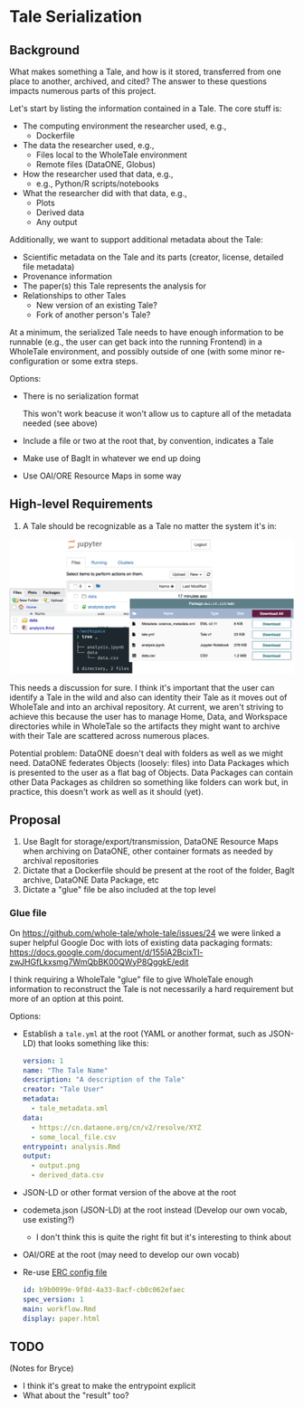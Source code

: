 # Tale Serialization

## Background

What makes something a Tale, and how is it stored, transferred from one place to another, archived, and cited?
The answer to these questions impacts numerous parts of this project.

Let's start by listing the information contained in a Tale. The core stuff is:

- The computing environment the researcher used, e.g.,
  - Dockerfile
- The data the researcher used, e.g.,
  - Files local to the WholeTale environment
  - Remote files (DataONE, Globus)
- How the researcher used that data, e.g.,
  - e.g., Python/R scripts/notebooks
- What the researcher did with that data, e.g.,
  - Plots
  - Derived data
  - Any output

Additionally, we want to support additional metadata about the Tale:

- Scientific metadata on the Tale and its parts (creator, license, detailed file metadata)
- Provenance information
- The paper(s) this Tale represents the analysis for
- Relationships to other Tales
  - New version of an existing Tale?
  - Fork of another person's Tale?

At a minimum, the serialized Tale needs to have enough information to be runnable (e.g., the user can get back into the running Frontend) in a WholeTale environment, and possibly outside of one (with some minor re-configuration or some extra steps.

Options:

- There is no serialization format

    This won't work beacuse it won't allow us to capture all of the metadata needed (see above)

- Include a file or two at the root that, by convention, indicates a Tale
- Make use of BagIt in whatever we end up doing
- Use OAI/ORE Resource Maps in some way

## High-level Requirements

1. A Tale should be recognizable as a Tale no matter the system it's in:

![different settings tales can be found in](./images/collage.png)

This needs a discussion for sure. I think it's important that the user can identify a Tale in the wild and also can identity their Tale as it moves out of WholeTale and into an archival repository. At current, we aren't striving to achieve this because the user has to manage Home, Data, and Workspace directories while in WholeTale so the artifacts they might want to archive with their Tale are scattered across numerous places.

Potential problem: DataONE doesn't deal with folders as well as we might need. DataONE federates Objects (loosely: files) into Data Packages which is presented to the user as a flat bag of Objects. Data Packages can contain other Data Packages as children so something like folders can work but, in practice, this doesn't work as well as it should (yet).

## Proposal

1. Use BagIt for storage/export/transmission, DataONE Resource Maps when archiving on DataONE, other container formats as needed by archival repositories
2. Dictate that a Dockerfile should be present at the root of the folder, BagIt archive, DataONE Data Package, etc
3. Dictate a "glue" file be also included at the top level

### Glue file

On https://github.com/whole-tale/whole-tale/issues/24 we were linked a super helpful Google Doc with lots of existing data packaging formats:
https://docs.google.com/document/d/155lA2BcixTl-zwJHGfLkxsmg7WmQbBK00QWyP8QggkE/edit

I think requiring a WholeTale "glue" file to give WholeTale enough information to reconstruct the Tale is not necessarily a hard requirement but more of an option at this point.

Options:

- Establish a `tale.yml` at the root (YAML or another format, such as JSON-LD) that looks something like this:

    ```yml
    version: 1
    name: "The Tale Name"
    description: "A description of the Tale"
    creator: "Tale User"
    metadata:
      - tale_metadata.xml
    data:
      - https://cn.dataone.org/cn/v2/resolve/XYZ
      - some_local_file.csv
    entrypoint: analysis.Rmd
    output:
      - output.png
      - derived_data.csv
    ```

- JSON-LD or other format version of the above at the root
- codemeta.json (JSON-LD) at the root instead (Develop our own vocab, use existing?)
  - I don't think this is quite the right fit but it's interesting to think about
- OAI/ORE at the root (may need to develop our own vocab)
- Re-use [ERC config file](http://o2r.info/erc-spec/spec/#erc-configuration-file)
    ```yml
    id: b9b0099e-9f8d-4a33-8acf-cb0c062efaec
    spec_version: 1
    main: workflow.Rmd
    display: paper.html
    ```

## TODO

(Notes for Bryce)

- I think it's great to make the entrypoint explicit
- What about the "result" too?
